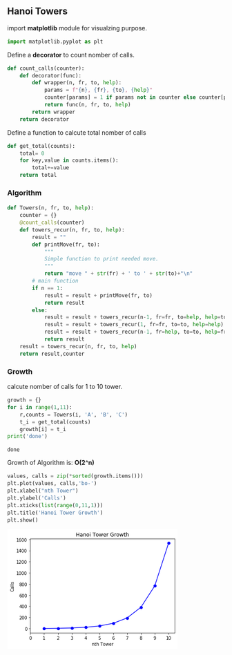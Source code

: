 
## Hanoi Towers

import **matplotlib** module for visualzing purpose.


```python
import matplotlib.pyplot as plt
```

Define a **decorator** to count nomber of calls.


```python
def count_calls(counter):
    def decorator(func):
        def wrapper(n, fr, to, help):
            params = f"{n}, {fr}, {to}, {help}"
            counter[params] = 1 if params not in counter else counter[params]+1
            return func(n, fr, to, help)
        return wrapper
    return decorator
```

Define a function to calcute total nomber of calls


```python
def get_total(counts):
    total= 0
    for key,value in counts.items():
        total+=value
    return total
```

### Algorithm


```python
def Towers(n, fr, to, help):
    counter = {}
    @count_calls(counter)
    def towers_recur(n, fr, to, help):
        result = ""
        def printMove(fr, to):
            """
            Simple function to print needed move.
            """
            return "move " + str(fr) + ' to ' + str(to)+"\n"
        # main function
        if n == 1:
            result = result + printMove(fr, to)
            return result
        else:
            result = result + towers_recur(n-1, fr=fr, to=help, help=to)
            result = result + towers_recur(1, fr=fr, to=to, help=help)
            result = result + towers_recur(n-1, fr=help, to=to, help=fr)
            return result
    result = towers_recur(n, fr, to, help)
    return result,counter
```

### Growth

calcute nomber of calls for 1 to 10 tower.


```python
growth = {}
for i in range(1,11):
    r,counts = Towers(i, 'A', 'B', 'C')
    t_i = get_total(counts)
    growth[i] = t_i
print('done')
```

    done


Growth of Algorithm is: **O(2^n)**


```python
values, calls = zip(*sorted(growth.items()))
plt.plot(values, calls,'bo-')
plt.xlabel("nth Tower")
plt.ylabel('Calls')
plt.xticks(list(range(0,11,1)))
plt.title('Hanoi Tower Growth')
plt.show()
```


![png](output_11_0.png)

